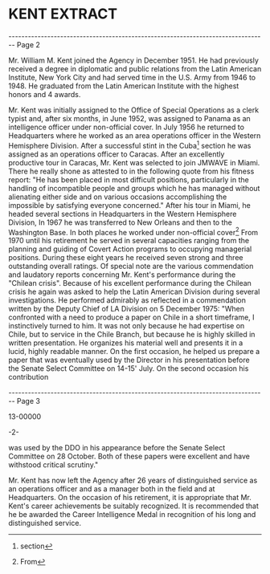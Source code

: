# KENT EXTRACT


-------------------------------------------------------------------------------- Page 2

Mr. William M. Kent joined the Agency in December 1951. He had previously received a degree in diplomatic and public relations from the Latin American Institute, New York City and had served time in the U.S. Army from 1946 to 1948. He graduated from the Latin American Institute with the highest honors and 4 awards.

Mr. Kent was initially assigned to the Office of Special Operations as a clerk typist and, after six months, in June 1952, was assigned to Panama as an intelligence officer under non-official cover. In July 1956 he returned to Headquarters where he worked as an area operations officer in the Western Hemisphere Division. After a successful stint in the Cuba[^1] section he was assigned as an operations officer to Caracas. After an excellently productive tour in Caracas, Mr. Kent was selected to join JMWAVE in Miami. There he really shone as attested to in the following quote from his fitness report: "He has been placed in most difficult positions, particularly in the handling of incompatible people and groups which he has managed without alienating either side and on various occasions accomplishing the impossible by satisfying everyone concerned." After his tour in Miami, he headed several sections in Headquarters in the Western Hemisphere Division, In 1967 he was transferred to New Orleans and then to the Washington Base. In both places he worked under non-official cover[^2] From 1970 until his retirement he served in several capacities ranging from the planning and guiding of Covert Action programs to occupying managerial positions. During these eight years he received seven strong and three outstanding overall ratings. Of special note are the various commendation and laudatory reports concerning Mr. Kent's performance during the "Chilean crisis". Because of his excellent performance during the Chilean crisis he again was asked to help the Latin American Division during several investigations. He performed admirably as reflected in a commendation written by the Deputy Chief of LA Division on 5 December 1975: "When confronted with a need to produce a paper on Chile in a short timeframe, I instinctively turned to him. It was not only because he had expertise on Chile, but to service in the Chile Branch, but because he is highly skilled in written presentation. He organizes his material well and presents it in a lucid, highly readable manner. On the first occasion, he helped us prepare a paper that was eventually used by the Director in his presentation before the Senate Select Committee on 14-15' July. On the second occasion his contribution

[^1]: section
[^2]: From


-------------------------------------------------------------------------------- Page 3

13-00000

-2-

was used by the DDO in his appearance before the Senate
Select Committee on 28 October. Both of these papers
were excellent and have withstood critical scrutiny."

Mr. Kent has now left the Agency after 26 years of
distinguished service as an operations officer and as a
manager both in the field and at Headquarters. On the
occasion of his retirement, it is appropriate that Mr.
Kent's career achievements be suitably recognized. It
is recommended that he be awarded the Career Intelligence
Medal in recognition of his long and distinguished service.
